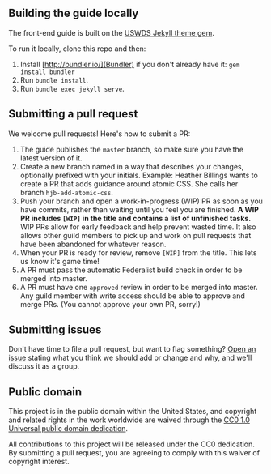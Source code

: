 ## Building the guide locally
The front-end guide is built on the [USWDS Jekyll theme gem](https://github.com/18F/uswds-jekyll).

To run it locally, clone this repo and then:
1. Install [http://bundler.io/](Bundler) if you don't already have it: `gem install bundler`
1. Run `bundle install`.
1. Run `bundle exec jekyll serve`.

## Submitting a pull request
We welcome pull requests! Here's how to submit a PR:
1. The guide publishes the `master` branch, so make sure you have the latest version of it.
1. Create a new branch named in a way that describes your changes, optionally prefixed with your initials. Example: Heather Billings wants to create a PR that adds guidance around atomic CSS. She calls her branch `hjb-add-atomic-css`.
1. Push your branch and open a work-in-progress (WIP) PR as soon as you have commits, rather than waiting until you feel you are finished. **A WIP PR includes `[WIP]` in the title and contains a list of unfinished tasks.** WIP PRs allow for early feedback and help prevent wasted time. It also allows other guild members to pick up and work on pull requests that have been abandoned for whatever reason.
1. When your PR is ready for review, remove `[WIP]` from the title. This lets us know it's game time!
1. A PR must pass the automatic Federalist build check in order to be merged into master.
1. A PR must have one `approved` review in order to be merged into master. Any guild member with write access should be able to approve and merge PRs. (You cannot approve your own PR, sorry!)

## Submitting issues
Don't have time to file a pull request, but want to flag something? [Open an issue](https://github.com/18F/frontend/issues) stating what you think we should add or change and why, and we'll discuss it as a group.

## Public domain

This project is in the public domain within the United States, and
copyright and related rights in the work worldwide are waived through
the [CC0 1.0 Universal public domain dedication](https://creativecommons.org/publicdomain/zero/1.0/).

All contributions to this project will be released under the CC0
dedication. By submitting a pull request, you are agreeing to comply
with this waiver of copyright interest.
